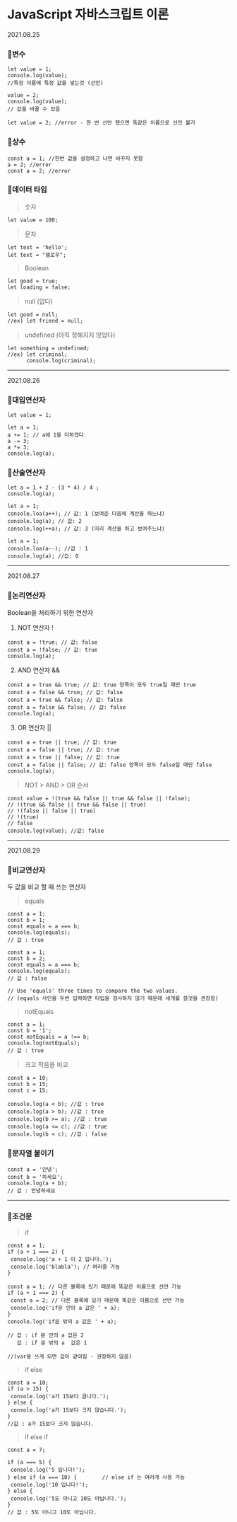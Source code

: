 # JavaScript 자바스크립트 이론
2021.08.25
### :star2:변수
```
let value = 1; 
console.log(value);
//특정 이름에 특정 값을 넣는것 (선언)

value = 2;
console.log(value);
// 값을 바꿀 수 있음

let value = 2; //error - 한 번 선언 했으면 똑같은 이름으로 선언 불가
```

### :star2:상수
```
const a = 1; //한번 값을 설정하고 나면 바꾸지 못함
a = 2; //error
const a = 2; //error
```
### :star2:데이터 타입
>숫자
```
let value = 100;
```
>문자
```
let text = 'hello';
let text = "헬로우";
```
>Boolean
```
let good = true;
let loading = false;
```
>null (없다)
```
let good = null;
//ex) let friend = null;
```
>undefined (아직 정해지지 않았다)
```
let something = undefined; 
//ex) let criminal;
      console.log(criminal);
```
---
2021.08.26
### :star2:대입연산자
```
let value = 1;

let a = 1;
a += 1; // a에 1을 더하겠다
a -= 3;
a *= 3;
console.log(a);
```

### :star2:산술연산자
```
let a = 1 + 2 - (3 * 4) / 4 ;
console.log(a);
```
```
let a = 1;
console.loa(a++); // 값: 1 (보여준 다음에 계산을 하느냐)
console.log(a); // 값: 2
console.log(++a); // 값: 3 (미리 계산을 하고 보여주느냐)

let a = 1;
console.loa(a--); //값 : 1
console.log(a); //값: 0
```
---
2021.08.27
### :star2:논리연산자
Boolean을 처리하기 위한 연산자

1. NOT 연산자 !
```
const a = !true; // 값: false
const a = !false; // 값: true
console.log(a);
```

2. AND 연산자 &&
```
const a = true && true; // 값: true 양쪽이 모두 true일 때만 true
const a = false && true; // 값: false
const a = true && false; // 값: false
const a = false && false; // 값: false
console.log(a);
```

3. OR 연산자 ||
```
const a = true || true; // 값: true
const a = false || true; // 값: true
const a = true || false; // 값: true
const a = false || false; // 값: false 양쪽이 모두 false일 때만 false
console.log(a); 
```

> NOT > AND > OR 순서
```
const value = !(true && false || true && false || !false);
// !(true && false || true && false || true)
// !(false || false || true)
// !(true)
// false
console.log(value); //값: false
```
---
2021.08.29
### :star2:비교연산자
두 값을 비교 할 때 쓰는 연산자

>equals
```
const a = 1;
const b = 1;
const equals = a === b; 
console.log(equals);
// 값 : true

const a = 1;
const b = 2;
const equals = a === b;
console.log(equals);
// 값 : false

// Use 'equals' three times to compare the two values.
// (equals 사인을 두번 입력하면 타입을 검사하지 않기 때문에 세개를 쓸것을 권장함)
```

>notEquals
```
const a = 1;
const b = '1';
const notEquals = a !== b; 
console.log(notEquals);
// 값 : true
```

>크고 작음을 비교
```
const a = 10;
const b = 15;
const c = 15;

console.log(a < b); //값 : true
console.log(a > b); //값 : true
console.log(b >= a); //값 : true
console.log(a <= c); //값 : true
console.log(b < c); //값 : false
```

### :star2:문자열 붙이기
```
const a = '안녕';
const b = '하세요';
console.log(a + b);
// 값 : 안녕하세요
```
---
### :star2:조건문

>if
```
const a = 1;
if (a + 1 === 2) {
 console.log('a + 1 이 2 입니다.');
 console.log('blabla'); // 여러줄 가능
}

const a = 1; // 다른 블록에 있기 때문에 똑같은 이름으로 선언 가능
if (a + 1 === 2) {
 const a = 2; // 다른 블록에 있기 때문에 똑같은 이름으로 선언 가능
 console.log('if문 안의 a 값은 ' + a);
}
console.log('if문 밖의 a 값은 ' + a);

// 값 : if 문 안의 a 값은 2
   값 : if 문 밖의 a  값은 1

//(var을 쓰게 되면 값이 같아짐 - 권장하지 않음)
```

>if else
```
const a = 10;
if (a > 15) {
 console.log('a가 15보다 큽니다.');
} else {
 console.log('a가 15보다 크지 않습니다.');
}
//값 : a가 15보다 크지 않습니다.
```

>if else if
```
const a = 7;

if (a === 5) {
 console.log('5 입니다!');
} else if (a === 10) {        // else if 는 여러개 사용 가능
 console.log('10 입니다!');
} else {
 console.log('5도 아니고 10도 아닙니다.');
}
// 값 : 5도 아니고 10도 아닙니다.
```
